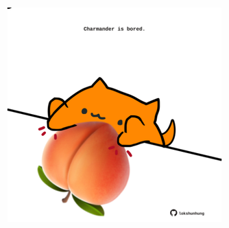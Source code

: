 <!-- built at 07/04/2025, 00:01:24 UTC -->
<p align="center">
  <img width="500" height="500" src="./ReadmeImage.svg">
</p>
